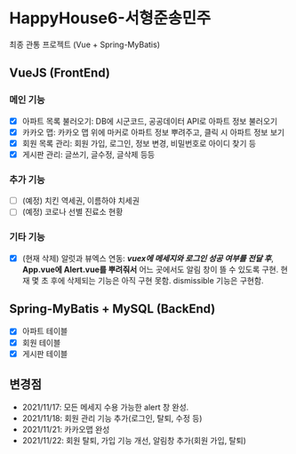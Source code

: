 # HappyHouse6-서형준송민주

최종 관통 프로젝트 (Vue + Spring-MyBatis)

## VueJS (FrontEnd)
### 메인 기능
- [x] 아파트 목록 불러오기: DB에 시군코드, 공공데이터 API로 아파트 정보 불러오기
- [x] 카카오 맵: 카카오 맵 위에 마커로 아파트 정보 뿌려주고, 클릭 시 아파트 정보 보기
- [x] 회원 목록 관리: 회원 가입, 로그인, 정보 변경, 비밀번호로 아이디 찾기 등
- [x] 게시판 관리: 글쓰기, 글수정, 글삭제 등등

### 추가 기능
- [ ] (예정) 치킨 역세권, 이름하야 치세권
- [ ] (예정) 코로나 선별 진료소 현황

### 기타 기능
- [x] (현재 삭제) 알럿과 뷰엑스 연동: ***vuex에 메세지와 로그인 성공 여부를 전달 후***, **App.vue에 Alert.vue를 뿌려줘서** 어느 곳에서도 알림 창이 뜰 수 있도록 구현.
현재 몇 초 후에 삭제되는 기능은 아직 구현 못함. dismissible 기능은 구현함.

## Spring-MyBatis + MySQL (BackEnd)
 - [x] 아파트 테이블
 - [x] 회원 테이블
 - [x] 게시판 테이블

## 변경점

- 2021/11/17: 모든 메세지 수용 가능한 alert 창 완성.
- 2021/11/18: 회원 관리 기능 추가(로그인, 탈퇴, 수정 등)
- 2021/11/21: 카카오맵 완성
- 2021/11/22: 회원 탈퇴, 가입 기능 개선, 알림창 추가(회원 가입, 탈퇴)